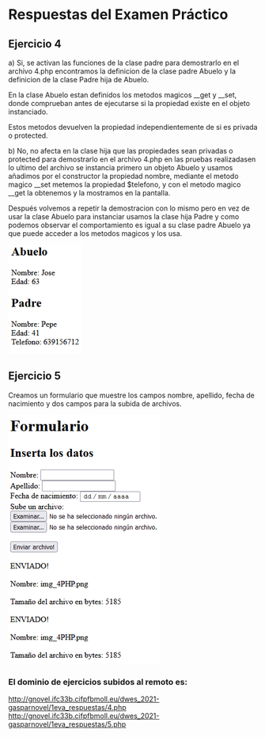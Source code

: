 # Respuestas del Examen Práctico

## Ejercicio 4

a) Si, se activan las funciones de la clase padre para demostrarlo en el archivo 4.php encontramos la definicion de la clase padre Abuelo y la definicion de la clase Padre hija de Abuelo.

En la clase Abuelo estan definidos los metodos magicos __get y __set, donde comprueban antes de ejecutarse si la propiedad existe en el objeto instanciado. 

Estos metodos devuelven la propiedad independientemente de si es  privada o protected.

b) No, no afecta en la clase hija que las propiedades sean privadas o protected para demostrarlo en el archivo 4.php
en las pruebas realizadasen lo ultimo del archivo se instancia primero un objeto Abuelo y usamos añadimos por el constructor la propiedad nombre, mediante el metodo magico __set metemos la propiedad $telefono, y con el metodo magico __get la obtenemos y la mostramos en la pantalla.

Después volvemos a repetir la demostracion con lo mismo pero en vez de usar la clase Abuelo para instanciar usamos la clase hija Padre y como podemos observar el comportamiento es igual a su clase padre Abuelo ya que puede acceder a los metodos magicos y los usa.

![img_4PHP.png](img_4PHP.png)

## Ejercicio 5

Creamos un formulario que muestre los campos nombre, apellido, fecha de nacimiento y dos campos para la subida de archivos.

![img_5PHP.png](img_5PHP.png)


### El dominio de ejercicios subidos al remoto es:
http://gnovel.ifc33b.cifpfbmoll.eu/dwes_2021-gasparnovel/1eva_respuestas/4.php
http://gnovel.ifc33b.cifpfbmoll.eu/dwes_2021-gasparnovel/1eva_respuestas/5.php